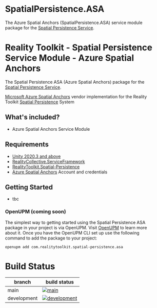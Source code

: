 # SpatialPersistence.ASA

The Azure Spatial Anchors (SpatialPersistence.ASA) service module package for the [Spatial Persistence Service](https://github.com/realitycollective/com.realitytoolkit.spatial-persistence).

# Reality Toolkit - Spatial Persistence Service Module - Azure Spatial Anchors

The Spatial Persistence ASA (Azure Spatial Anchors) package for the [Spatial Persistence Service](https://github.com/realitycollective/com.realitytoolkit.spatial-persistence).

[Microsoft Azure Spatial Anchors](https://azure.microsoft.com/en-us/services/spatial-anchors/#:~:text=%22Azure%20Spatial%20Anchors%20is%20the%20next%20step%20in,data%20at%20the%20right%20time%20across%20project%20phases.) vendor implementation for the Reality Toolkit [Spatial Persistence](https://github.com/realitycollective/com.realitytoolkit.spatial-persistence) System

## What's included?

- Azure Spatial Anchors Service Module

## Requirements

- [Unity 2020.3 and above](https://unity.com/)
- [RealityCollective.ServiceFramework](https://github.com/realitycollective/com.realitycollective.service-framework)
- [RealityToolkit.Spatial-Persistence](https://github.com/realitycollective/com.realitytoolkit.spatial-persistence)
- [Azure Spatial Anchors](https://azure.microsoft.com/en-us/free/spatial-anchors/) Account and credentials

## Getting Started

- tbc

### OpenUPM (coming soon)

The simplest way to getting started using the Spatial Persistence ASA package in your project is via OpenUPM. Visit [OpenUPM](https://openupm.com/docs/) to learn more about it. Once you have the OpenUPM CLI set up use the following command to add the package to your project:

`openupm add com.realitytoolkit.spatial-persistence.asa`

# Build Status

| branch | build status |
| --- | --- |
| main | [![main](https://github.com/realitycollective/com.realitytoolkit.spatial-persistence.asa/actions/workflows/buildupmpackages.yml/badge.svg?branch=main)](https://github.com/realitycollective/com.realitytoolkit.spatial-persistence.asa/actions/workflows/buildupmpackages.yml) |
| development | [![development](https://github.com/realitycollective/com.realitytoolkit.spatial-persistence.asa/actions/workflows/buildupmpackages.yml/badge.svg?branch=rcdevelopment)](https://github.com/realitycollective/com.realitytoolkit.spatial-persistence.asa/actions/workflows/buildupmpackages.yml) |
